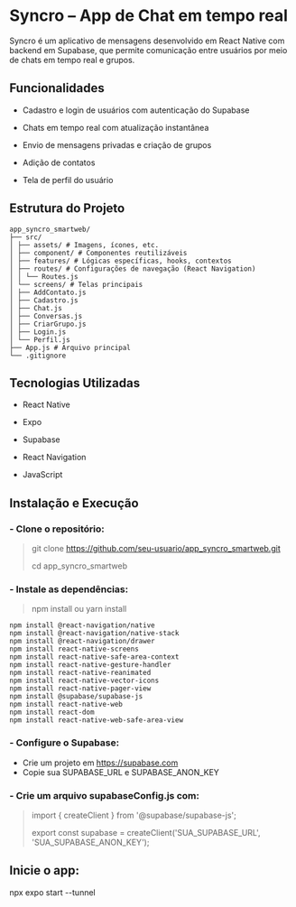 # Syncro – App de Chat em tempo real


Syncro é um aplicativo de mensagens desenvolvido em React Native com backend em Supabase, que permite comunicação entre usuários por meio de chats em tempo real e grupos.

## Funcionalidades
- Cadastro e login de usuários com autenticação do Supabase

- Chats em tempo real com atualização instantânea

- Envio de mensagens privadas e criação de grupos

- Adição de contatos

- Tela de perfil do usuário

 ## Estrutura do Projeto
```
app_syncro_smartweb/
├── src/
│ ├── assets/ # Imagens, ícones, etc.
│ ├── component/ # Componentes reutilizáveis
│ ├── features/ # Lógicas específicas, hooks, contextos
│ ├── routes/ # Configurações de navegação (React Navigation)
│ │ └── Routes.js
│ └── screens/ # Telas principais
│ ├── AddContato.js
│ ├── Cadastro.js
│ ├── Chat.js
│ ├── Conversas.js
│ ├── CriarGrupo.js
│ ├── Login.js
│ └── Perfil.js
├── App.js # Arquivo principal
└── .gitignore
```

## Tecnologias Utilizadas

- React Native

- Expo

- Supabase

- React Navigation

- JavaScript

## Instalação e Execução

### - Clone o repositório:

> git clone https://github.com/seu-usuario/app_syncro_smartweb.git
> 
> cd app_syncro_smartweb

### - Instale as dependências:

  > npm install ou yarn install
```
npm install @react-navigation/native
npm install @react-navigation/native-stack
npm install @react-navigation/drawer
npm install react-native-screens
npm install react-native-safe-area-context
npm install react-native-gesture-handler
npm install react-native-reanimated
npm install react-native-vector-icons
npm install react-native-pager-view
npm install @supabase/supabase-js
npm install react-native-web
npm install react-dom
npm install react-native-web-safe-area-view
```

### - Configure o Supabase:

- Crie um projeto em https://supabase.com
- Copie sua SUPABASE_URL e SUPABASE_ANON_KEY

### - Crie um arquivo supabaseConfig.js com:

> import { createClient } from '@supabase/supabase-js';
> 
> export const supabase = createClient('SUA_SUPABASE_URL', 'SUA_SUPABASE_ANON_KEY');

## Inicie o app:


npx expo start --tunnel
